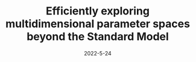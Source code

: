 ---
title: 'Efficiently exploring multidimensional parameter spaces beyond the Standard Model'
pub_number: 17
authors: Carlos A. Argüelles, Nicolò Foppiani, Matheus Hostert
collection: publication
permalink: /publication/2022-5-24-EfficientlyexploringmultidimensionalparameterspacesbeyondtheStandardModel
date: 2022-5-24
venue: Phys.Rev.D 
paperurl: 'https://arxiv.org/abs/2205.12273'
citation_notitle: 'Carlos A. Argüelles, Nicolò Foppiani, Matheus Hostert, Phys.Rev.D 107 (2023) 3 035027'
citation: 'Efficiently exploring multidimensional parameter spaces beyond the Standard Model, Carlos A. Argüelles, Nicolò Foppiani, Matheus Hostert, Phys.Rev.D 107 (2023) 3 035027'
eprint: '2205.12273'

---